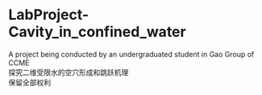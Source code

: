 # LabProject-Cavity_in_confined_water

A project being conducted by an undergraduated student in Gao Group of CCME  
探究二维受限水的空穴形成和跳跃机理  
保留全部权利  
